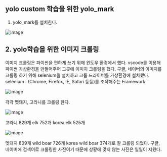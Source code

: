 ## yolo custom 학습을 위한 yolo_mark 
1. yolo_mark를 설치한다.

![image](https://user-images.githubusercontent.com/57993534/125822376-860237d1-5ffb-4a8f-9831-cc47b66b4a37.png)


## 2. yolo학습을 위한 이미지 크롤링
이미지 크롤링은 파이썬을 편하게 쓰기 위해 윈도우 환경에서 했다.
vscode를 이용해 파이썬 가상환경을 만들어주어 그곳에 이미지 크롤링을 했다.
구글, 네이버의 이미지를 크롤링 하기 위해 selenium을 설치하고 크롬 드라이버를 가상환경에 설치했다.
selenium : (Chrome, Firefox, IE, Safari 등등)를 조작해주는 Framework

![image](https://user-images.githubusercontent.com/57993534/125822651-9a0ca2c3-ebcf-48ad-bf30-e0e91f97bcfe.png)


각각 멧돼지, 고라니를 크롤링 한다.

![image](https://user-images.githubusercontent.com/57993534/125822695-23191e2d-f4b3-4bab-9c0d-6b949a9b59e2.png)

고라니 829개
elk 752개
korea elk 525개

![image](https://user-images.githubusercontent.com/57993534/125822704-6c91dfd8-90c8-4a98-9ace-a4531de74819.png)

멧돼지 809개
wild boar 726개 
korea wild boar 374개로 잘 크롤링 되었다.
구글, 네이버에 검색어로 크롤링한 사진이기 때문에 상황에 맞지 않는 사진은 일일이 지웠다.
